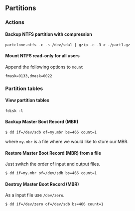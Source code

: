 ## Partitions

### Actions

#### Backup NTFS partition with compression
```
partclone.ntfs -c -s /dev/sda1 | gzip -c -3 > ./part1.gz
```

#### Mount NTFS read-only for all users
Append the following options to `mount`
```
fmask=0133,dmask=0022
```

### Partition tables

#### View partition tables
```
fdisk -l
```

#### Backup Master Boot Record (MBR)
```
$ dd if=/dev/sdb of=my.mbr bs=466 count=1
```
where `my.mbr` is a file where we would like to store our MBR.

#### Restore Master Boot Record (MBR) from a file
Just switch the order of input and output files.
```
$ dd if=my.mbr of=/dev/sdb bs=466 count=1
```

#### Destroy Master Boot Record (MBR)

As a input file use `/dev/zero`.
```
$ dd if=/dev/zero of=/dev/sdb bs=466 count=1
```
